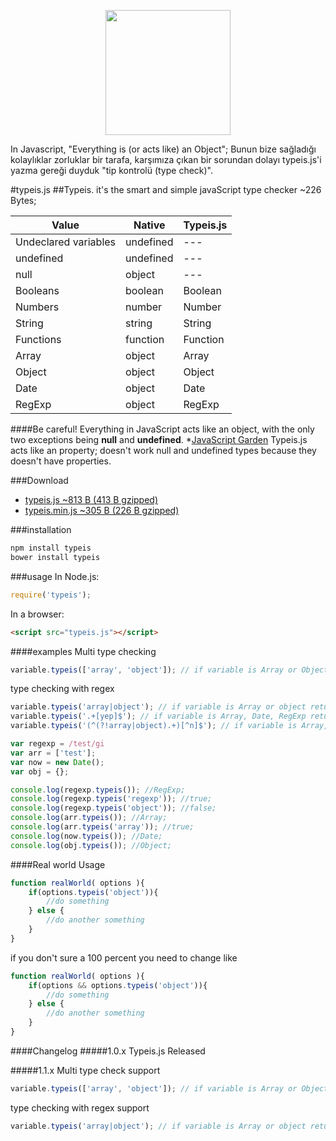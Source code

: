 <p align="center"><a href="https://typeis.github.io/" target="_blank"><img width="200"src="https://typeis.github.io/typeis.png"></a></p>

In Javascript, "Everything is (or acts like) an Object";
Bunun bize sağladığı kolaylıklar zorluklar bir tarafa, karşımıza çıkan bir sorundan dolayı typeis.js'i yazma gereği duyduk "tip kontrolü (type check)".

#typeis.js
##Typeis. it's the smart and simple javaScript type checker ~226 Bytes;

|Value                  |Native     |Typeis.js  |
|---                    |---        |---        |
|Undeclared variables   |undefined  |---        |
|undefined              |undefined  |---        |
|null                   |object     |---        |
|Booleans               |boolean    |Boolean    |
|Numbers                |number     |Number     |
|String                 |string     |String     |
|Functions              |function   |Function   |
|Array                  |object     |Array      |
|Object                 |object     |Object     |
|Date                   |object     |Date       |
|RegExp                 |object     |RegExp     |
####Be careful!
Everything in JavaScript acts like an object, with the only two exceptions being **null** and **undefined**. *[JavaScript Garden](https://bonsaiden.github.io/JavaScript-Garden/#object.general)
Typeis.js acts like an property; doesn't work null and undefined types because they doesn't have properties.

###Download

* [typeis.js ~813 B (413 B gzipped)](https://raw.githubusercontent.com/typeis/typeisjs/master/typeis.js)
* [typeis.min.js ~305 B (226 B gzipped)](https://raw.githubusercontent.com/typeis/typeisjs/master/dist/typeis.min.js)

###installation
```javascript
npm install typeis
bower install typeis
```
###usage
In Node.js:
```javascript
require('typeis');
```
In a browser:
```html
<script src="typeis.js"></script>
```
####examples
Multi type checking
```javascript
variable.typeis(['array', 'object']); // if variable is Array or Object return true otherwise false
```
type checking with regex
```javascript
variable.typeis('array|object'); // if variable is Array or object return true otherwise false
variable.typeis('.+[yep]$'); // if variable is Array, Date, RegExp return true otherwise false
variable.typeis('(^(?!array|object).+)[^n]$'); // if variable is Array, Object, Function and Boolean return false otherwise true
```

```javascript
var regexp = /test/gi
var arr = ['test'];
var now = new Date();
var obj = {};

console.log(regexp.typeis()); //RegExp;
console.log(regexp.typeis('regexp')); //true;
console.log(regexp.typeis('object')); //false;
console.log(arr.typeis()); //Array;
console.log(arr.typeis('array')); //true;
console.log(now.typeis()); //Date;
console.log(obj.typeis()); //Object;
```

####Real world Usage

```javascript 
function realWorld( options ){
    if(options.typeis('object')){
        //do something
    } else {
        //do another something
    }
}
```

if you don't sure a 100 percent you need to change like

```javascript 
function realWorld( options ){
    if(options && options.typeis('object')){
        //do something
    } else {
        //do another something
    }
}
```

####Changelog
#####1.0.x
Typeis.js Released

#####1.1.x
Multi type check support
```javascript
variable.typeis(['array', 'object']); // if variable is Array or Object return true otherwise false
```
type checking with regex support
```javascript
variable.typeis('array|object'); // if variable is Array or object return true otherwise false
```
